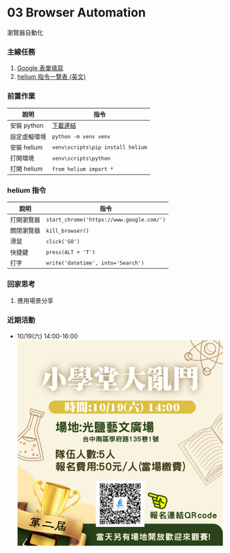 # 03 Browser Automation
瀏覽器自動化

### 主線任務
1. [Google 表單填寫](https://forms.gle/d5kH8BiUFYss4tJr9)
2. [helium 指令一覽表 (英文)](https://github.com/mherrmann/helium/blob/master/docs/cheatsheet.md)

### 前置作業

|說明|指令|
|----|----|
|安裝 python|[下載連結](https://www.python.org/ftp/python/3.12.6/python-3.12.6-amd64.exe)|
|設定虛擬環境|`python -m venv venv`|
|安裝 helium|`venv\scripts\pip install helium`|
|打開環境|`venv\scripts\python`|
|打開 helium|`from helium import *`|

### helium 指令

|說明|指令|
|----|----|
|打開瀏覽器|`start_chrome('https://www.google.com/')`|
|關閉瀏覽器|`kill_browser()`|
|滑鼠|`click('GO')`|
|快捷鍵|`press(ALT + 'T')`|
|打字|`write('datetime', into='Search')`|

### 回家思考
1. 應用場景分享

### 近期活動
- 10/19(六) 14:00-16:00
![10/19(六) 14:00-16:00](https://github.com/chuanyang-studio/webdev-101/blob/main/images/20241019-%E5%B0%8F%E5%AD%B8%E5%A0%82%E5%AE%A3%E5%82%B3.jpg?raw=true)
